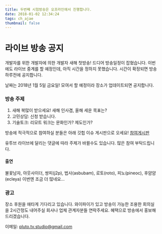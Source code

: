 ```yaml
---
title: 두번째 시험방송은 오프라인에서 진행합니다.
date: 2018-01-02 12:34:24
tags: ch_ajae
thumbnail: false
---
```


# 라이브 방송 공지

개발자를 위한 개발자에 의한 개발자 새해 첫방송! 
드디어 방송일정이 잡혔습니다. 
이번에도 라이브 중계를 할 예정인데, 아직 시간을 정하지 못했습니다. 
시간이 확정되면 방송 하루전에 공지합니다. 

날짜는 2018년 1월 5일 금요일! 모여서 할 예정이라 장소가 업데이트되면 공지합니다. 

### 방송 주제
1. 새해 복많이 받으세요! 새해 인사겸, 올해 세운 목표는? 
1. 고민상담: 신청 받습니다. 
1. 기술토크: 리모트 워크는 문화인가? 제도인가?

방송에 적극적으로 참여하실 분들은 아래 깃헙 이슈 게시판으로 오세요!
[참여게시판](https://github.com/studiopluto/home/issues/20)

유투브 라이브에 달리는 댓글에 따라 주제가 바뀔수도 있습니다. 
많은 참여 부탁드립니다. 

#### 출연
불꽃남자, 아웃사이더, 쌍피(j2p), 법사(asbubam), 로토(roto), 피노(pineoc), 후얌얌(ecleya)
이번엔 조금 더 많네요...


### 광고 
장소 후원을 애타게 기다리고 있습니다. 
와이파이가 있고 방송이 가능한 조용한 회의실을 2시간정도 내어주실 회사나 업체 관계자분들 연락주세요. 
혜택으로 방송에서 홍보해드리겠습니다.

이메일: [pluto.tv.studio@gmail.com](mailto:pluto.tv.studio@gmail.com)